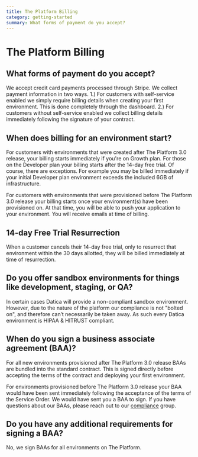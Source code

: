 ```yaml
---
title: The Platform Billing
category: getting-started
summary: What forms of payment do you accept?
---
```


# The Platform Billing

## What forms of payment do you accept?
We accept credit card payments processed through Stripe. We collect payment information in two ways. 1.) For customers with self-service enabled we simply require billing details when creating your first environment. This is done completely through the dashboard. 2.) For customers without self-service enabled we collect billing details immediately following the signature of your contract.

## When does billing for an environment start?
For customers with environments that were created after The Platform 3.0 release, your billing starts immediately if you're on Growth plan. For those on the Developer plan your billing starts after the 14-day free trial. Of course, there are exceptions. For example you may be billed immediately if your initial Developer plan environment exceeds the included 6GB of infrastructure.

For customers with environments that were provisioned before The Platform 3.0 release your billing starts once your environment(s) have been provisioned on. At that time, you will be able to push your application to your environment. You will receive emails at time of billing.

## 14-day Free Trial Resurrection
When a customer cancels their 14-day free trial, only to resurrect that environment within the 30 days allotted, they will be billed immediately at time of resurrection.

## Do you offer sandbox environments for things like development, staging, or QA?
In certain cases Datica will provide a non-compliant sandbox environment. However, due to the nature of the platform our compliance is not "bolted on", and therefore can’t necessarily be taken away. As such every Datica environment is HIPAA & HITRUST compliant.

## When do you sign a business associate agreement (BAA)?
For all new environments provisioned after The Platform 3.0 release BAAs are bundled into the standard contract. This is signed directly before accepting the terms of the contract and deploying your first environment.

For environments provisioned before The Platform 3.0 release your BAA would have been sent immediately following the acceptance of the terms of the Service Order. We would have sent you a BAA to sign. If you have questions about our BAAs, please reach out to our [compliance](mailto:hipaa@datica.com) group.

## Do you have any additional requirements for signing a BAA?
No, we sign BAAs for all environments on The Platform.